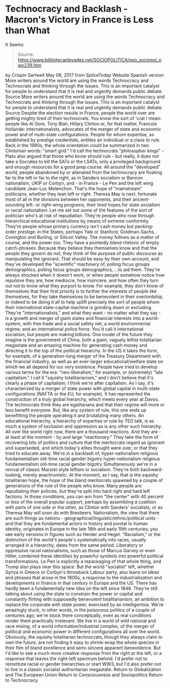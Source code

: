 # Technocracy and Backlash - Macron's Victory in France is Less than What 
It Seems

> Source: https://www.bibliotecapleyades.net/SOCIOPOLITICA/esp_sociopol_nwo239.htm

by Crispin Sartwell May 08, 2017
from SpliceToday Website
Spanish version
More writers around the world are using the words Technocracy and Technocrats and thinking through the issues. This is an important catalyst for people to understand that it is real and urgently demands public debate. Source
More writers around the world are using the words Technocracy and Technocrats and thinking through the issues.
This is an important catalyst for people to understand that it is real and urgently demands public debate.
Source
Despite the election results in France, people the world over are getting mighty tired of their technocrats.
You know the sort of 'crat I mean:
people like Al Gore, Tony Blair, Hillary Clinton or, for that matter, Francois Hollande: internationalists, advocates of the merger of state and economic power and of multi-state configurations. People for whom expertise, as established by prestige credentials, entitles an individual or a class to rule.
Back in the 1990s, the whole orientation could be summarized in two Clintonian words:
"smart grid."
I'd call the technocrats "philosopher kings" - Plato also argued that those who know should rule - but really, it does not take a Socrates to kill the SATs or the LSATs, only a privileged background and enough resources for a good prep course. All around the "developed" world, people abandoned by or alienated from the technocracy are floating far to the left or far to the right, as in Sanders socialism or Bannon nationalism, UKIP or Corbyn, and - in France - Le Pen and the left wing candidate Jean-Luc Melenchon.
That's the hope of "mainstream" politicians, whether they lean left or right.
Theresa May is next:
fortunate most of all in the divisions between her opponents, and their ancient-sounding left- or right-wing programs, their tired hopes for state socialism or racial nationalism.
Let me set out some of the features of the sort of politician who's at risk of repudiation.
They're people who rose through hierarchical educational institutions by means of extreme conformity. They're people whose primary currency isn't cash money but pecking-order prestige:
in the States, perhaps Yale or Stanford, Goldman-Sachs, Covington and Burling, or Silicon Valley.
The money follows as a matter of course, and the power too. They have a pointedly bland rhetoric of empty catch-phrases. Because they believe they themselves know and that the people they govern do not, they think of the purpose of public discourse as manipulating the ignorant.
That should be easy by their own account, and they've developed the "scientific" machinery of,
polling focus groups demographics,
polling
focus groups
demographics,
...to aid them.
They're always shocked when it doesn't work, or when people somehow notice how repulsive they are, how mediocre, how insincere, and how often they turn out not to know what they purport to know. For example, they don't know of themselves that their first priority is to further the interests of people like themselves, for they take themselves to be benevolent in their overlordship, or indeed to be doing it all to help uplift precisely the sort of people whom their international state-capital machine is grinding down or excluding. They're "internationalists," and what they want - no matter what they say - is a growth and merger of giant states and financial interests into a world-system, with free trade and a social safety net, a world environmental regime, and an international police force.
You'd call it international socialism, but people are making billions. One model of the future they imagine is the government of China, both a giant, vaguely leftist totalitarian megastate and an amazing machine for generating cash money and directing it to the top of the political hierarchy.
In the US it takes the form, for example, of a generation-long merger of the Treasury Department with the financial industry, as well as an ever-larger educational/welfare state on which we all depend for our very existence. People have tried to develop various terms for the era:
"neo-liberalism," for example, or (extremely) "late capitalism."
I call it "squishy totalitarianism," and I don't believe that it's clearly a phase of capitalism; I think we're after capitalism.
As I say, it's characterized by a merger of state power with global capital in multi-state configurations (NAFTA or the EU, for example). It has represented the construction of a truly global hierarchy, which meets every year at Davos. The technocrats think they are egalitarians and that their regime will more or less benefit everyone. But, like any system of rule, this one ends up benefitting the people operating it and brutalizing many others.
An educational hierarchy, a hierarchy of expertise or rule by TED talk, is as much a system of exclusion and oppression as is any other such hierarchy.
All over the world right now, there are a thousand reactions. And they are - at least at the moment - by and large "reactionary." They take the form of recovering bits of politics and culture that the meritocrats regard as ignorant and superseded, and which today's elites thought were over, or that they tried to educate away.
We're in a backlash of,
hyper-nationalism religious fundamentalism old-time racial gender bigotry
hyper-nationalism
religious fundamentalism
old-time racial
gender bigotry
Simultaneously we're in a revival of classic Marxist-style leftism or socialism.
They're both backward-looking, merely anachronistic. At the moment, as I say, that is the squishy totalitarian hope, the hope of the bland meritocrats spawned by a couple of generations of the rule of the people who know. Many people are repudiating their policies, but they're split into hard right and hard left factions.
In those conditions, you can win from "the center" with 40 percent or less of the overall popular support, perhaps by assembling a coalition with parts of one side or the other, as Clinton with Sanders' socialists, or as Theresa May will soon do with Brexiteers. Nationalism, the view that there are such things as nations - geographical/linguistic/ethnic/political units - and that they are fundamental actors in history and pivotal to human identity, originates in Europe in the late 18th and early 19th centuries; you see early versions in figures such as Herder and Hegel.
"Racialism," or the distinction of the world's people's systematically into races, usually arranged in a hierarchy, dates from the same period.
Liberatory or oppressive racial nationalisms, such as those of Marcus Garvey or even Hitler, combined these identities by powerful symbols into powerful political transformations.
Le Pen is explicitly a repackaging of that whole thing, and Trump also plays near this space. But the world "socialist" left, whether Syriza in Greece or Corbyn's throwback Labour party, also leans on ideas and phrases that arose in the 1800s, a response to the industrialization and developments in finance in that century in Europe and the US.
There has hardly been a fundamentally new idea on the left since 1848.
They're still talking about using the state to constrain the power or capital and constantly flirting with supposedly benevolent totalitarianism, an ambition to replace the corporate with state power, exercised by an intelligentsia. We're amazingly stuck, in other words, in the poisonous politics of a couple of centuries ago; we're stuck there conceptually, even as real conditions render them practically irrelevant.
We live in a world of wild national and race mixing, of a world information/industrial complex, of the merger of political and economic power in different configurations all over the world. Obviously, the squishy totalitarian technocrats, though they always claim to own the future, are not finding it easy to shrink-wrap the whole species in their film of bland excellence and semi-sincere apparent benevolence.
But I'd like to see a much more creative response from the right or the left, or a response that leaves the right-left spectrum behind.
I'd prefer not to reinstitute racial or gender hierarchies or start WW3, but I'd also prefer not to live in a classic socialist authoritarian megastate.
Return to Globalization and The European Union
Return to Consciousness and Sociopolitics
Return to Technocracy
